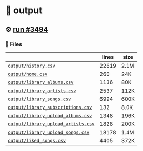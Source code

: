 # 📝  output 

## ⚙️ [run #3494](https://github.com/jwenerd/ytm-dl/actions/runs/13348804719)

### 📁 Files

|                                                                         |lines|size|
|-------------------------------------------------------------------------|-----|----|
|[`output/history.csv` ](output/history.csv)                              |22619|2.1M|
|[`output/home.csv` ](output/home.csv)                                    |260  |24K |
|[`output/library_albums.csv` ](output/library_albums.csv)                |1136 |80K |
|[`output/library_artists.csv` ](output/library_artists.csv)              |2537 |112K|
|[`output/library_songs.csv` ](output/library_songs.csv)                  |6994 |600K|
|[`output/library_subscriptions.csv` ](output/library_subscriptions.csv)  |132  |8.0K|
|[`output/library_upload_albums.csv` ](output/library_upload_albums.csv)  |1348 |196K|
|[`output/library_upload_artists.csv` ](output/library_upload_artists.csv)|1828 |200K|
|[`output/library_upload_songs.csv` ](output/library_upload_songs.csv)    |18178|1.4M|
|[`output/liked_songs.csv` ](output/liked_songs.csv)                      |4405 |372K|